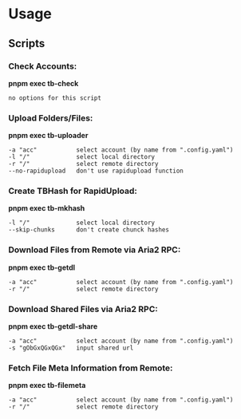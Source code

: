 # Usage

## Scripts

### Check Accounts:
**pnpm exec tb-check <options>**
```
no options for this script
```
### Upload Folders/Files:
**pnpm exec tb-uploader <options>**
```
-a "acc"           select account (by name from ".config.yaml")
-l "/"             select local directory
-r "/"             select remote directory
--no-rapidupload   don't use rapidupload function
```
### Create TBHash for RapidUpload:
**pnpm exec tb-mkhash <options>**
```
-l "/"             select local directory
--skip-chunks      don't create chunck hashes
```
### Download Files from Remote via Aria2 RPC:
**pnpm exec tb-getdl <options>**
```
-a "acc"           select account (by name from ".config.yaml")
-r "/"             select remote directory
```
### Download Shared Files via Aria2 RPC:
**pnpm exec tb-getdl-share <options>**
```
-a "acc"           select account (by name from ".config.yaml")
-s "gObGxQGxQGx"   input shared url
```
### Fetch File Meta Information from Remote:
**pnpm exec tb-filemeta <options>**
```
-a "acc"           select account (by name from ".config.yaml")
-r "/"             select remote directory
```
